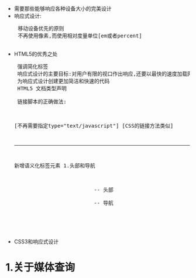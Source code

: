  - 需要那些能够响应各种设备大小的完美设计
 - 响应式设计:
 <pre>
    移动设备优先的原则
    不再使用像素,而使用相对度量单位[em或者percent]
 </pre>

 - HTML5的优秀之处
    <pre>
    强调简化标签
    响应式设计的主要目标:对用户有限的视口作出响应,还要以最快的速度加载网页
    为响应式设计创建更加简洁和快速的代码
    HTML5 文档类型声明
    <!DOCTYPE html>
    链接脚本的正确做法:
    <script src='js/jquery-1.6.2.js'></script>
    [不再需要指定type="text/javascript"]
    [CSS的链接方法类似]

    --------
    新增语义化标签元素
    1.头部和导航
    <header> -- 头部
    <nav> -- 导航
    </pre>

 - CSS3和响应式设计

# 1.关于媒体查询
